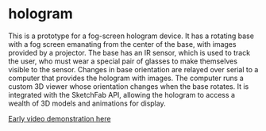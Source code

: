 # hologram

This is a prototype for a fog-screen hologram device. It has a rotating base with a fog screen emanating from the center of the base, with images provided by a projector. The base has an IR sensor, which is used to track the user, who must wear a special pair of glasses to make themselves visible to the sensor. Changes in base orientation are relayed over serial to a computer that provides the hologram with images. The computer runs a custom 3D viewer whose orientation changes when the base rotates. It is integrated with the SketchFab API, allowing the hologram to access a wealth of 3D models and animations for display.

[Early video demonstration here](https://goo.gl/photos/1wEw4jd7edJPynCp8)


